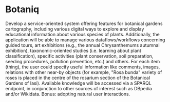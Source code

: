 # Botaniq

Develop a service-oriented system offering features for botanical gardens cartography, including various digital ways to explore and display educational information about various species of plants. Additionally, the application will be able to manage various dataflows/workflows concerning guided tours, art exhibitions (e.g., the annual Chrysanthemums autumnal exhibition), taxonomic-oriented studies (i.e. learning about plant classification), specific activities (plant conservation, soil preparation, seeding procedures, pollution prevention, etc.) and others. For each item (thing), the user could specify useful information like comments, images, relations with other near-by objects (for example, "Rosa bunda" variety of roses is placed in the centre of the rosarium section of the Botanical Gardens of Iasi). Available knowledge will be accessed via a SPARQL endpoint, in conjunction to other sources of interest such as DBpedia and/or Wikidata. Bonus: adopting natural user interactions.
